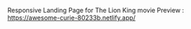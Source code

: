Responsive Landing Page for The Lion King movie
Preview : https://awesome-curie-80233b.netlify.app/
